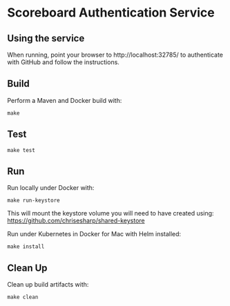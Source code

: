 
# Scoreboard Authentication Service

## Using the service

When running, point your browser to http://localhost:32785/ to authenticate with 
GitHub and follow the instructions.

## Build

Perform a Maven and Docker build with:
```
make
```

## Test

```
make test
```

## Run

Run locally under Docker with:
```
make run-keystore
```
This will mount the keystore volume you will need to have created using:
https://github.com/chrisesharp/shared-keystore 

Run under Kubernetes in Docker for Mac with Helm installed:
```
make install
```

## Clean Up

Clean up build artifacts with:
```
make clean
```

